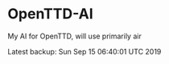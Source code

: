 # OpenTTD-AI
My AI for OpenTTD, will use primarily air

Latest backup: Sun Sep 15 06:40:01 UTC 2019
